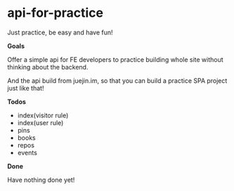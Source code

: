 # api-for-practice

Just practice, be easy and have fun!

**Goals**

Offer a simple api for FE developers to practice building whole site without thinking about the backend.

And the api build from juejin.im, so that you can build a practice SPA project just like that!

**Todos**
- index(visitor rule)
- index(user rule)
- pins
- books
- repos
- events

**Done**

Have nothing done yet!


